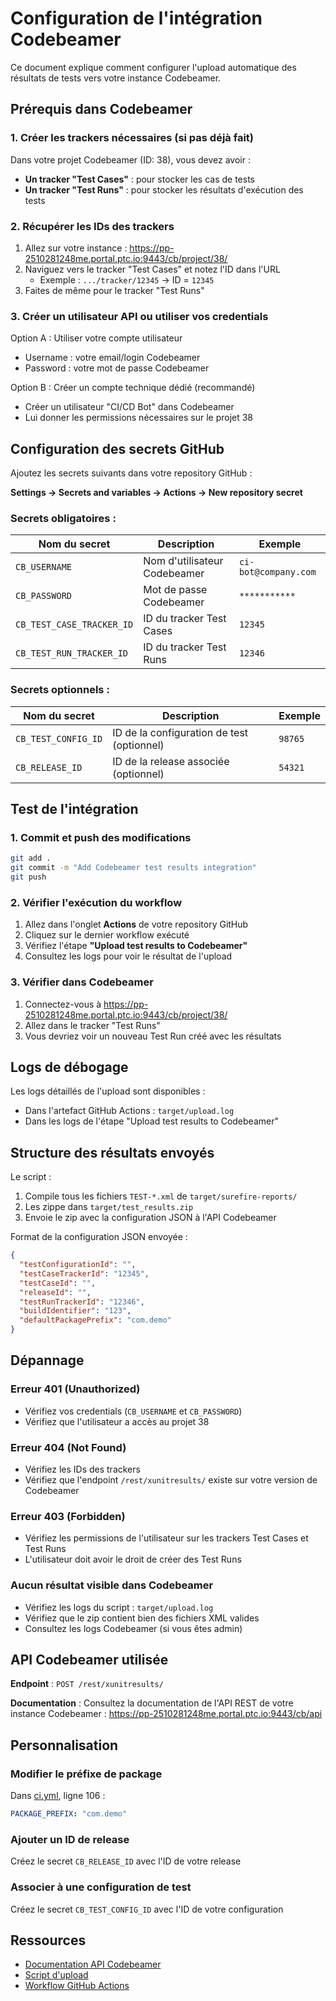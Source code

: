 # Configuration de l'intégration Codebeamer

Ce document explique comment configurer l'upload automatique des résultats de tests vers votre instance Codebeamer.

## Prérequis dans Codebeamer

### 1. Créer les trackers nécessaires (si pas déjà fait)

Dans votre projet Codebeamer (ID: 38), vous devez avoir :

- **Un tracker "Test Cases"** : pour stocker les cas de tests
- **Un tracker "Test Runs"** : pour stocker les résultats d'exécution des tests

### 2. Récupérer les IDs des trackers

1. Allez sur votre instance : https://pp-2510281248me.portal.ptc.io:9443/cb/project/38/
2. Naviguez vers le tracker "Test Cases" et notez l'ID dans l'URL
   - Exemple : `.../tracker/12345` → ID = `12345`
3. Faites de même pour le tracker "Test Runs"

### 3. Créer un utilisateur API ou utiliser vos credentials

Option A : Utiliser votre compte utilisateur
- Username : votre email/login Codebeamer
- Password : votre mot de passe Codebeamer

Option B : Créer un compte technique dédié (recommandé)
- Créer un utilisateur "CI/CD Bot" dans Codebeamer
- Lui donner les permissions nécessaires sur le projet 38

## Configuration des secrets GitHub

Ajoutez les secrets suivants dans votre repository GitHub :

**Settings → Secrets and variables → Actions → New repository secret**

### Secrets obligatoires :

| Nom du secret | Description | Exemple |
|---------------|-------------|---------|
| `CB_USERNAME` | Nom d'utilisateur Codebeamer | `ci-bot@company.com` |
| `CB_PASSWORD` | Mot de passe Codebeamer | `***********` |
| `CB_TEST_CASE_TRACKER_ID` | ID du tracker Test Cases | `12345` |
| `CB_TEST_RUN_TRACKER_ID` | ID du tracker Test Runs | `12346` |

### Secrets optionnels :

| Nom du secret | Description | Exemple |
|---------------|-------------|---------|
| `CB_TEST_CONFIG_ID` | ID de la configuration de test (optionnel) | `98765` |
| `CB_RELEASE_ID` | ID de la release associée (optionnel) | `54321` |

## Test de l'intégration

### 1. Commit et push des modifications

```bash
git add .
git commit -m "Add Codebeamer test results integration"
git push
```

### 2. Vérifier l'exécution du workflow

1. Allez dans l'onglet **Actions** de votre repository GitHub
2. Cliquez sur le dernier workflow exécuté
3. Vérifiez l'étape **"Upload test results to Codebeamer"**
4. Consultez les logs pour voir le résultat de l'upload

### 3. Vérifier dans Codebeamer

1. Connectez-vous à https://pp-2510281248me.portal.ptc.io:9443/cb/project/38/
2. Allez dans le tracker "Test Runs"
3. Vous devriez voir un nouveau Test Run créé avec les résultats

## Logs de débogage

Les logs détaillés de l'upload sont disponibles :
- Dans l'artefact GitHub Actions : `target/upload.log`
- Dans les logs de l'étape "Upload test results to Codebeamer"

## Structure des résultats envoyés

Le script :
1. Compile tous les fichiers `TEST-*.xml` de `target/surefire-reports/`
2. Les zippe dans `target/test_results.zip`
3. Envoie le zip avec la configuration JSON à l'API Codebeamer

Format de la configuration JSON envoyée :
```json
{
  "testConfigurationId": "",
  "testCaseTrackerId": "12345",
  "testCaseId": "",
  "releaseId": "",
  "testRunTrackerId": "12346",
  "buildIdentifier": "123",
  "defaultPackagePrefix": "com.demo"
}
```

## Dépannage

### Erreur 401 (Unauthorized)
- Vérifiez vos credentials (`CB_USERNAME` et `CB_PASSWORD`)
- Vérifiez que l'utilisateur a accès au projet 38

### Erreur 404 (Not Found)
- Vérifiez les IDs des trackers
- Vérifiez que l'endpoint `/rest/xunitresults/` existe sur votre version de Codebeamer

### Erreur 403 (Forbidden)
- Vérifiez les permissions de l'utilisateur sur les trackers Test Cases et Test Runs
- L'utilisateur doit avoir le droit de créer des Test Runs

### Aucun résultat visible dans Codebeamer
- Vérifiez les logs du script : `target/upload.log`
- Vérifiez que le zip contient bien des fichiers XML valides
- Consultez les logs Codebeamer (si vous êtes admin)

## API Codebeamer utilisée

**Endpoint** : `POST /rest/xunitresults/`

**Documentation** : Consultez la documentation de l'API REST de votre instance Codebeamer :
https://pp-2510281248me.portal.ptc.io:9443/cb/api

## Personnalisation

### Modifier le préfixe de package
Dans [ci.yml](.github/workflows/ci.yml), ligne 106 :
```yaml
PACKAGE_PREFIX: "com.demo"
```

### Ajouter un ID de release
Créez le secret `CB_RELEASE_ID` avec l'ID de votre release

### Associer à une configuration de test
Créez le secret `CB_TEST_CONFIG_ID` avec l'ID de votre configuration

## Ressources

- [Documentation API Codebeamer](https://pp-2510281248me.portal.ptc.io:9443/cb/api)
- [Script d'upload](.github/scripts/upload-to-codebeamer.sh)
- [Workflow GitHub Actions](.github/workflows/ci.yml)
